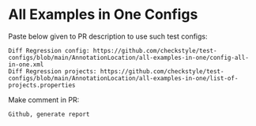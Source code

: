 # All Examples in One Configs
Paste below given to PR description to use such test configs:
```
Diff Regression config: https://github.com/checkstyle/test-configs/blob/main/AnnotationLocation/all-examples-in-one/config-all-in-one.xml
Diff Regression projects: https://github.com/checkstyle/test-configs/blob/main/AnnotationLocation/all-examples-in-one/list-of-projects.properties
```
Make comment in PR:
```
Github, generate report
```
